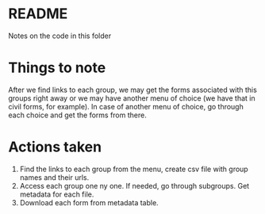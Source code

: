 # README

Notes on the code in this folder

# Things to note

After we find links to each group, we may get the forms associated with this groups right away or we may have another menu of choice (we have that in civil forms, for example). In case of another menu of choice, go through each choice and get the forms from there.

# Actions taken

1. Find the links to each group from the menu, create csv file with group names and their urls.
2. Access each group one ny one. If needed, go through subgroups. Get metadata for each file.
3. Download each form from metadata table.